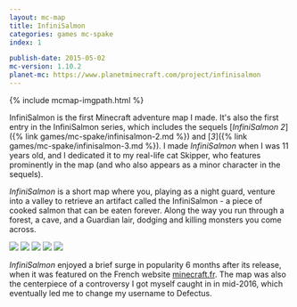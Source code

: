 ```yaml
---
layout: mc-map
title: InfiniSalmon
categories: games mc-spake
index: 1

publish-date: 2015-05-02
mc-version: 1.10.2
planet-mc: https://www.planetminecraft.com/project/infinisalmon
---
```


{% include mcmap-imgpath.html %}

InfiniSalmon is the first Minecraft adventure map I made. It's also the first entry in the InfiniSalmon series, which includes the sequels [*InfiniSalmon 2*]({% link games/mc-spake/infinisalmon-2.md %}) and [*3*]({% link games/mc-spake/infinisalmon-3.md %}). I made *InfiniSalmon* when I was 11 years old, and I dedicated it to my real-life cat Skipper, who features prominently in the map (and who also appears as a minor character in the sequels).

*InfiniSalmon* is a short map where you, playing as a night guard, venture into a valley to retrieve an artifact called the InfiniSalmon - a piece of cooked salmon that can be eaten forever. Along the way you run through a forest, a cave, and a Guardian lair, dodging and killing monsters you come across.

<img src="{{ image_dir }}/hut.png">
<img src="{{ image_dir }}/forest.png">
<img src="{{ image_dir }}/ocean.png">
<img src="{{ image_dir }}/cave.png">
<img src="{{ image_dir }}/guardian-lair.png">

*InfiniSalmon* enjoyed a brief surge in popularity 6 months after its release, when it was featured on the French website [minecraft.fr](https://minecraft.fr/infinisalmon/). The map was also the centerpiece of a controversy I got myself caught in in mid-2016, which eventually led me to change my username to Defectus.